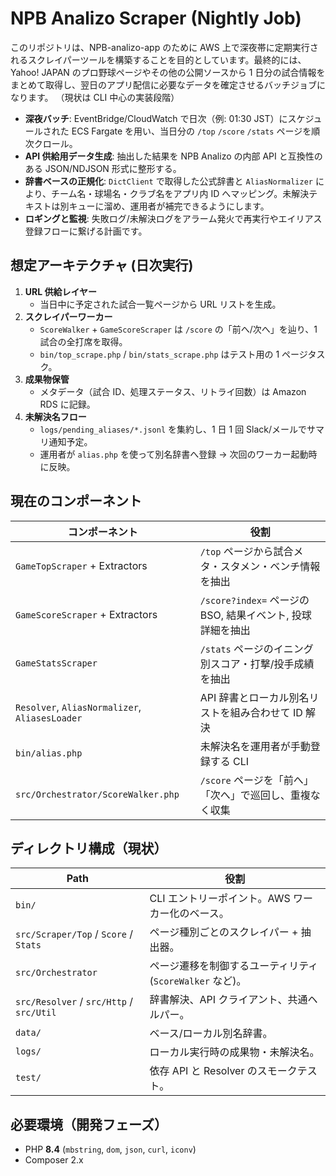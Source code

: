 # NPB Analizo Scraper (Nightly Job)

このリポジトリは、NPB-analizo-app のために AWS 上で深夜帯に定期実行されるスクレイパーツールを構築することを目的としています。最終的には、Yahoo! JAPAN のプロ野球ページやその他の公開ソースから 1 日分の試合情報をまとめて取得し、翌日のアプリ配信に必要なデータを確定させるバッチジョブになります。
（現状は CLI 中心の実装段階）

- **深夜バッチ**: EventBridge/CloudWatch で日次（例: 01:30 JST）にスケジュールされた ECS Fargate を用い、当日分の `/top` `/score` `/stats` ページを順次クロール。
- **API 供給用データ生成**: 抽出した結果を NPB Analizo の内部 API と互換性のある JSON/NDJSON 形式に整形する。
- **辞書ベースの正規化**: `DictClient` で取得した公式辞書と `AliasNormalizer` により、チーム名・球場名・クラブ名をアプリ内 ID へマッピング。未解決テキストは別キューに溜め、運用者が補完できるようにします。
- **ロギングと監視**: 失敗ログ/未解決ログをアラーム発火で再実行やエイリアス登録フローに繋げる計画です。

## 想定アーキテクチャ (日次実行)
1. **URL 供給レイヤー**  
   - 当日中に予定された試合一覧ページから URL リストを生成。  
2. **スクレイパーワーカー**  
   - `ScoreWalker` + `GameScoreScraper` は `/score` の「前へ/次へ」を辿り、1 試合の全打席を取得。
    - `bin/top_scrape.php` / `bin/stats_scrape.php` はテスト用の 1 ページタスク。
3. **成果物保管**  
   - メタデータ（試合 ID、処理ステータス、リトライ回数）は Amazon RDS に記録。
4. **未解決名フロー**  
   - `logs/pending_aliases/*.jsonl` を集約し、1 日 1 回 Slack/メールでサマリ通知予定。  
   - 運用者が `alias.php` を使って別名辞書へ登録 → 次回のワーカー起動時に反映。

## 現在のコンポーネント

| コンポーネント                                 | 役割                                                       |
| ---------------------------------------------- | ---------------------------------------------------------- |
| `GameTopScraper` + Extractors                  | `/top` ページから試合メタ・スタメン・ベンチ情報を抽出      |
| `GameScoreScraper` + Extractors                | `/score?index=` ページの BSO, 結果イベント, 投球詳細を抽出 |
| `GameStatsScraper`                             | `/stats` ページのイニング別スコア・打撃/投手成績を抽出     |
| `Resolver`, `AliasNormalizer`, `AliasesLoader` | API 辞書とローカル別名リストを組み合わせて ID 解決         |
| `bin/alias.php`                                | 未解決名を運用者が手動登録する CLI                         |
| `src/Orchestrator/ScoreWalker.php`             | `/score` ページを「前へ」「次へ」で巡回し、重複なく収集    |

## ディレクトリ構成（現状）

| Path                                     | 役割                                                      |
| ---------------------------------------- | --------------------------------------------------------- |
| `bin/`                                   | CLI エントリーポイント。AWS ワーカー化のベース。          |
| `src/Scraper/Top` / `Score` / `Stats`    | ページ種別ごとのスクレイパー + 抽出器。                   |
| `src/Orchestrator`                       | ページ遷移を制御するユーティリティ (`ScoreWalker` など)。 |
| `src/Resolver` / `src/Http` / `src/Util` | 辞書解決、API クライアント、共通ヘルパー。                |
| `data/`                                  | ベース/ローカル別名辞書。                                 |
| `logs/`                                  | ローカル実行時の成果物・未解決名。                        |
| `test/`                                  | 依存 API と Resolver のスモークテスト。                   |

## 必要環境（開発フェーズ）
- PHP **8.4** (`mbstring`, `dom`, `json`, `curl`, `iconv`)
- Composer 2.x
